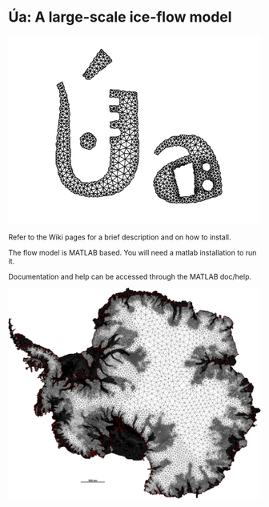 # Úa: A large-scale ice-flow model


<p align="center">
  <img src = "UaLogo.png">
</p>

Refer to the Wiki pages for a brief description and on how to install.

The flow model is MATLAB based. You will need a matlab installation to run it.

Documentation and help can be accessed through the MATLAB doc/help.



<p align="center">
  <img src = "AntarcticaMesh.png">
</p>





